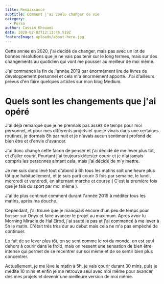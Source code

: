 ```yaml
---
title: Renaissance
subtitle: Comment j'ai voulu changer de vie
category:
  - Perso
author: Cassim Khouani
date: 2020-02-02T12:13:46.919Z
featureImage: uploads/about-hero.jpg
---
```

Cette année en 2020, j'ai décidé de changer, mais pas avec un lot de bonnes résolutions que je ne vais pas tenir sur le long termes, mais sur des changements au quotidien qui vont me pousser au meilleur de moi même.

J'ai commencé la fin de l'année 2019 par énormément lire de livres de developpement personnel et cela m'a énormément apporté. J'ai d'ailleurs prévus d'en faire quelques articles sur mon blog Medium.

# Quels sont les changements que j'ai opéré

J'ai déjà remarqué que je ne prennais pas assez de temps pour moi personnel, et pour mes différents projets et que je vivais dans une certaines routines, je dormais 8h par nuit et je n'avais aucun sentiment profond de bien être et d'envie d'avancer.

J'ai donc changé cette facon de penser et j'ai décidé de me lever plus tôt, et d'aller courir. Pourtant j'ai toujours détester courir et je n'ai jamais compris les personnes aimant cela, mais j'ai décidé de m'y mettre.

Je me suis donc levé tout d'abord à 6h tous les matins soit une heure plus tôt que habituellement, et je suis parti courir 3 fois par semaine, le lundi, mercredi et vendredi, en alternant marche et course ( C'est la première fois que je fais du sport par moi même ).

J'ai de plus continué comment durant l'année 2019 à méditer tous les matins, après ma douche.

Cependant, j'ai trouvé que je manquais encore d'un peu de temps pour bosser sur Onyx et faire avancer le projet au maximum. Après avoir lu Morning Miracle de Hal Elrod, j'ai sauté le pas et j'ai commencé à me lever à 5h le matin. C'était très très dur au début mais cela ne m'a pas empéché de continuer.

Le fait de se lever plus tôt, on se sent comme le roi du monde, on est seul dehors à courir dans le froid, mais on ressent une sensation de bien être intense qui permet de se recentrer sur soi même et de se sentir bien plus concentrer.

Actuellement, je me lève le matin à 5h, je vais courir durant 30 mins, puis je médite 10 mins et enfin je me retrouve seul avec moi même pour avancer des mes projets et devenir une meilleure version de moi même.
